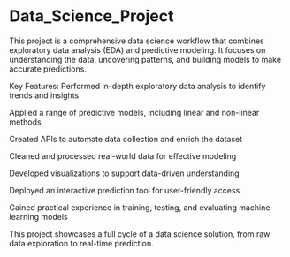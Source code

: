 # Data_Science_Project
 
This project is a comprehensive data science workflow that combines exploratory data analysis (EDA) and predictive modeling. It focuses on understanding the data, uncovering patterns, and building models to make accurate predictions.

Key Features:
Performed in-depth exploratory data analysis to identify trends and insights

Applied a range of predictive models, including linear and non-linear methods

Created APIs to automate data collection and enrich the dataset

Cleaned and processed real-world data for effective modeling

Developed visualizations to support data-driven understanding

Deployed an interactive prediction tool for user-friendly access

Gained practical experience in training, testing, and evaluating machine learning models

This project showcases a full cycle of a data science solution, from raw data exploration to real-time prediction.
